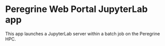 # Peregrine Web Portal JupyterLab app

This app launches a JupyterLab server within a batch job on the Peregrine HPC.
